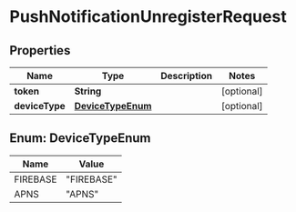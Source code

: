

# PushNotificationUnregisterRequest


## Properties

| Name | Type | Description | Notes |
|------------ | ------------- | ------------- | -------------|
|**token** | **String** |  |  [optional] |
|**deviceType** | [**DeviceTypeEnum**](#DeviceTypeEnum) |  |  [optional] |



## Enum: DeviceTypeEnum

| Name | Value |
|---- | -----|
| FIREBASE | &quot;FIREBASE&quot; |
| APNS | &quot;APNS&quot; |



